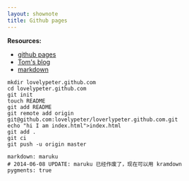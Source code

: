 ```yaml
---
layout: shownote
title: Github pages
---
```

__Resources:__

- [github pages](http://pages.github.com/)
- [Tom's blog](http://tom.preston-werner.com/2008/11/17/blogging-like-a-hacker.html)
- [markdown](http://daringfireball.net/projects/markdown/)
~~~
mkdir lovelypeter.github.com
cd lovelypeter.github.com
git init
touch README
git add README
git remote add origin git@github.com:lovelypeter/loverlypeter.github.com.git
echo "hi I am index.html">index.html
git add .
git ci
git push -u origin master
~~~

~~~
markdown: maruku
# 2014-06-08 UPDATE: maruku 已经作废了，现在可以用 kramdown
pygments: true
~~~

